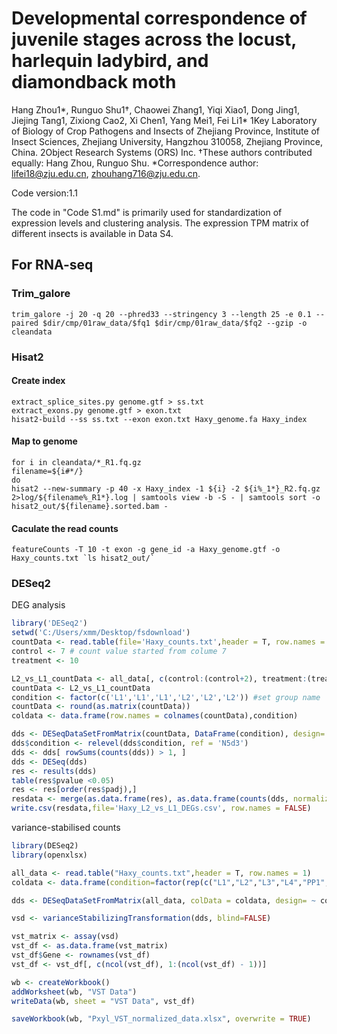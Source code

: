 # Developmental correspondence of juvenile stages across the locust, harlequin ladybird, and diamondback moth

Hang Zhou1*, Runguo Shu1†, Chaowei Zhang1, Yiqi Xiao1, Dong Jing1, Jiejing Tang1, Zixiong Cao2, Xi Chen1, Yang Mei1, Fei Li1*
1Key Laboratory of Biology of Crop Pathogens and Insects of Zhejiang Province, Institute of Insect Sciences, Zhejiang University, Hangzhou 310058, Zhejiang Province, China. 
2Object Research Systems (ORS) Inc. 
†These authors contributed equally: Hang Zhou, Runguo Shu. 
*Correspondence author: lifei18@zju.edu.cn, zhouhang716@zju.edu.cn.

Code version:1.1

The code in "Code S1.md" is primarily used for standardization of expression levels and clustering analysis. The expression TPM matrix of different insects is available in Data S4.

## For RNA-seq

### Trim_galore
```shell
trim_galore -j 20 -q 20 --phred33 --stringency 3 --length 25 -e 0.1 --paired $dir/cmp/01raw_data/$fq1 $dir/cmp/01raw_data/$fq2 --gzip -o cleandata

```
### Hisat2
#### Create index
```shell
extract_splice_sites.py genome.gtf > ss.txt
extract_exons.py genome.gtf > exon.txt
hisat2-build --ss ss.txt --exon exon.txt Haxy_genome.fa Haxy_index

```
#### Map to genome
```shell
for i in cleandata/*_R1.fq.gz   
filename=${i#*/}
do
hisat2 --new-summary -p 40 -x Haxy_index -1 ${i} -2 ${i%_1*}_R2.fq.gz 2>log/${filename%_R1*}.log | samtools view -b -S - | samtools sort -o hisat2_out/${filename}.sorted.bam -

```
#### Caculate the read counts
```shell
featureCounts -T 10 -t exon -g gene_id -a Haxy_genome.gtf -o Haxy_counts.txt `ls hisat2_out/`
```
### DESeq2
DEG analysis
```r
library('DESeq2')
setwd('C:/Users/xmm/Desktop/fsdownload')
countData <- read.table(file='Haxy_counts.txt',header = T, row.names = 1) 
control <- 7 # count value started from colume 7
treatment <- 10

L2_vs_L1_countData <- all_data[, c(control:(control+2), treatment:(treatment+2))]
countData <- L2_vs_L1_countData
condition <- factor(c('L1','L1','L1','L2','L2','L2')) #set group name
countData <- round(as.matrix(countData)) 
coldata <- data.frame(row.names = colnames(countData),condition)

dds <- DESeqDataSetFromMatrix(countData, DataFrame(condition), design= ~ condition)
dds$condition <- relevel(dds$condition, ref = 'N5d3')
dds <- dds[ rowSums(counts(dds)) > 1, ]
dds <- DESeq(dds)
res <- results(dds)
table(res$pvalue <0.05)
res <- res[order(res$padj),]
resdata <- merge(as.data.frame(res), as.data.frame(counts(dds, normalized=TRUE)),by='row.names',sort=FALSE)
write.csv(resdata,file='Haxy_L2_vs_L1_DEGs.csv', row.names = FALSE)
```
variance-stabilised counts
```r
library(DESeq2)
library(openxlsx)

all_data <- read.table("Haxy_counts.txt",header = T, row.names = 1)
coldata <- data.frame(condition=factor(rep(c("L1","L2","L3","L4","PP1","PP2","PP3","PP4","P1","P2","P3"), each=3)))

dds <- DESeqDataSetFromMatrix(all_data, colData = coldata, design= ~ condition)

vsd <- varianceStabilizingTransformation(dds, blind=FALSE)

vst_matrix <- assay(vsd)
vst_df <- as.data.frame(vst_matrix)
vst_df$Gene <- rownames(vst_df)
vst_df <- vst_df[, c(ncol(vst_df), 1:(ncol(vst_df) - 1))]

wb <- createWorkbook()
addWorksheet(wb, "VST Data")
writeData(wb, sheet = "VST Data", vst_df)

saveWorkbook(wb, "Pxyl_VST_normalized_data.xlsx", overwrite = TRUE)

```
